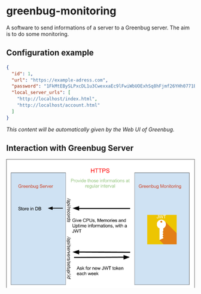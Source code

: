 # greenbug-monitoring
A software to send informations of a server to a Greenbug server. The aim is to do some monitoring.

## Configuration example

```json
{
  "id": 1,
  "url": "https://example-adress.com",
  "password": "1FkMtEBySLPxcDL1u3CwexxaEc9lFwiWbUOExhSq8hFjmf26YHh0771BOFghXVpj",
  "local_server_urls": [
    "http://localhost/index.html",
    "http://localhost/account.html"
  ]
}
```
_This content will be automatically given by the Web UI of Greenbug._

## Interaction with Greenbug Server
![Interaction with Greenbug Server](interaction-with-server.png)
